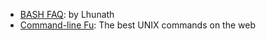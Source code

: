 
- [BASH FAQ][1]: by Lhunath
- [Command-line Fu][2]: The best UNIX commands on the web

[1]:http://mywiki.wooledge.org/BashFAQ
[2]:https://www.commandlinefu.com/commands/browse
